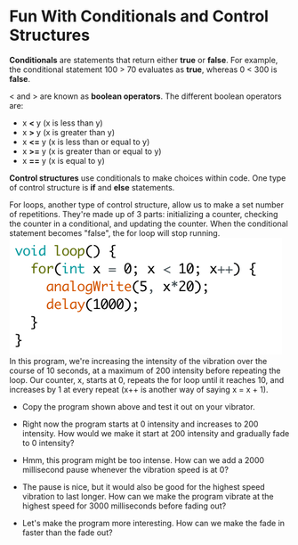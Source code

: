 # Fun With Conditionals and Control Structures
**Conditionals** are statements that return either **true** or **false**. For example, the conditional statement 100 > 70 evaluates as **true**, whereas 0 < 300 is **false**. 

< and > are known as **boolean operators**. The different boolean operators are:
* x **<** y (x is less than y)
* x **>** y (x is greater than y)
* x **<=** y (x is less than or equal to y)
* x **>=** y (x is greater than or equal to y) 
* x **==** y (x is equal to y)


**Control structures** use conditionals to make choices within code. One type of control structure is **if** and **else** statements.






For loops, another type of control structure, allow us to make a set number of repetitions. They're made up of 3 parts: initializing a counter, checking the counter in a conditional, and updating the counter. When the conditional statement becomes "false", the for loop will stop running.
<br> <img src="for_loop.png"><br>
In this program, we're increasing the intensity of the vibration over the course of 10 seconds, at a maximum of 200 intensity before repeating the loop. Our counter, x, starts at 0, repeats the for loop until it reaches 10, and increases by 1 at every repeat (x++ is another way of saying x = x + 1).

* Copy the program shown above and test it out on your vibrator.
* Right now the program starts at 0 intensity and increases to 200 intensity. How would we make it start at 200 intensity and gradually fade to 0 intensity?




* Hmm, this program might be too intense. How can we add a 2000 millisecond pause whenever the vibration speed is at 0?
* The pause is nice, but it would also be good for the highest speed vibration to last longer. How can we make the program vibrate at the highest speed for 3000 milliseconds before fading out?
* Let's make the program more interesting. How can we make the fade in faster than the fade out?

